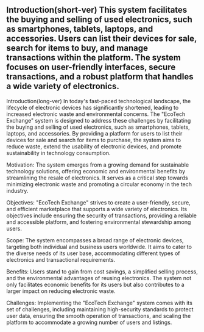 Introduction(short-ver)
This system facilitates the buying and selling of used electronics, such as smartphones, tablets, laptops, and accessories.
Users can list their devices for sale, search for items to buy, and manage transactions within the platform. 
The system focuses on user-friendly interfaces, secure transactions, and a robust platform that handles a wide variety of electronics.
---------------------------------------------------------------------------------------------------------------------------------------------
Introduction(long-ver)
In today's fast-paced technological landscape, the lifecycle of electronic devices has significantly shortened, leading to increased electronic waste and environmental concerns. 
The "EcoTech Exchange" system is designed to address these challenges by facilitating the buying and selling of used electronics, such as smartphones, tablets, laptops, and accessories. 
By providing a platform for users to list their devices for sale and search for items to purchase, the system aims to reduce waste, extend the usability of electronic devices, and promote sustainability in technology consumption.

Motivation: The system emerges from a growing demand for sustainable technology solutions, offering economic and environmental benefits by streamlining the resale of electronics. 
It serves as a critical step towards minimizing electronic waste and promoting a circular economy in the tech industry.

Objectives: "EcoTech Exchange" strives to create a user-friendly, secure, and efficient marketplace that supports a wide variety of electronics. 
Its objectives include ensuring the security of transactions, providing a reliable and accessible platform, and fostering environmental stewardship among users.

Scope: The system encompasses a broad range of electronic devices, targeting both individual and business users worldwide. 
It aims to cater to the diverse needs of its user base, accommodating different types of electronics and transactional requirements.

Benefits: Users stand to gain from cost savings, a simplified selling process, and the environmental advantages of reusing electronics. 
The system not only facilitates economic benefits for its users but also contributes to a larger impact on reducing electronic waste.

Challenges: Implementing the "EcoTech Exchange" system comes with its set of challenges, including maintaining high-security standards to protect user data, 
ensuring the smooth operation of transactions, and scaling the platform to accommodate a growing number of users and listings.
